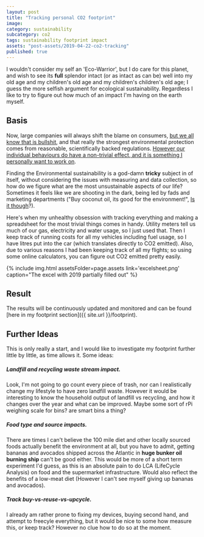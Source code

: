 ```yaml
---
layout: post
title: "Tracking personal CO2 footprint"
image:
category: sustainability
subcategory: co2
tags: sustainability footprint impact
assets: "post-assets/2019-04-22-co2-tracking"
published: true
---
```


I wouldn't consider my self an 'Eco-Warrior', but I do care for this planet, and wish to see its **full** splendor intact (or as intact as can be) well into my old age and my children's old age and my children's children's old age; I guess the more selfish argument for ecological sustainability. Regardless I like to try to figure out how much of an impact I'm having on the earth myself.

## Basis

Now, large companies will always shift the blame on consumers, [but we all know that is bullshit](https://blogs.scientificamerican.com/observations/more-recycling-wont-solve-plastic-pollution/), and that really the strongest environmental protection comes from reasonable, scientifically backed regulations. [However our individual behaviours do have a non-trivial effect, and it is something I personally want to work on](https://www.vox.com/the-goods/2018/10/12/17967738/climate-change-consumer-choices-green-renewable-energy).

Finding the Environmental sustainability is a god-damn **tricky** subject in of itself, without considering the issues with measuring and data collection, so how do we figure what are the most unsustainable aspects of our life? Sometimes it feels like we are shooting in the dark, being led by fads and marketing departments ("Buy coconut oil, its good for the environment!", [Is it though](https://www.onegreenplanet.org/environment/is-your-obsession-with-coconuts-harming-the-environment/)?).

Here's when my unhealthy obsession with tracking everything and making a spreadsheet for the most trivial things comes in handy. Utility meters tell us much of our gas, electricity and water usage, so I just used that. Then I keep track of running costs for all my vehicles including fuel usage, so I have litres put into the car (which translates directly to CO2 emitted). Also, due to various reasons I had been keeping track of all my flights; so using some online calculators, you can figure out CO2 emitted pretty easily.

{% include img.html assetsFolder=page.assets link='excelsheet.png' caption="The excel with 2019 partially filled out" %}


## Result

The results will be continuously updated and monitored and can be found [here in my footprint section]({{ site.url }}/footprint).

## Further Ideas
This is only really a start, and I would like to investigate my footprint further little by little, as time allows it. Some ideas:

##### Landfill and recycling waste stream impact.
Look, I'm not going to go count every piece of trash, nor can I realistically change my lifestyle to have zero landfill waste. However it would be interesting to know the household output of landfill vs recycling, and how it changes over the year and what can be improved. Maybe some sort of rPi weighing scale for bins? are smart bins a thing?

##### Food type and source impacts.
There are times I can't believe the 100 mile diet and other locally sourced foods actually benefit the environment at all, but you have to admit, getting bananas and avocados shipped across the Atlantic in **huge bunker oil burning ship** can't be good either. This would be more of a short term experiment I'd guess, as this is an absolute pain to do LCA (LifeCycle Analysis) on food and the supermarket infrastructure. Would also reflect the benefits of a low-meat diet (However I can't see myself giving up bananas and avocados).

##### Track buy-vs-reuse-vs-upcycle.
I already am rather prone to fixing my devices, buying second hand, and attempt to freecyle everything, but it would be nice to some how measure this, or keep track? However no clue how to do so at the moment.
